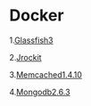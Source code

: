 Docker
======
1.[Glassfish3](https://github.com/nivance/Docker-Env/tree/master/gf3.1.1)

2.[Jrockit](https://github.com/nivance/Docker-Env/tree/master/jrockit)

3.[Memcached1.4.10](https://github.com/nivance/Docker-Env/tree/master/memcached/1.4.10)

4.[Mongodb2.6.3](https://github.com/nivance/Docker-Env/tree/master/mongdb/2.6.3)
